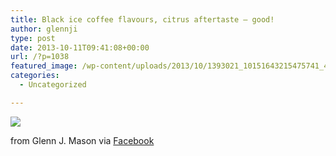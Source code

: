 ```yaml
---
title: Black ice coffee flavours, citrus aftertaste – good!
author: glennji
type: post
date: 2013-10-11T09:41:08+00:00
url: /?p=1038
featured_image: /wp-content/uploads/2013/10/1393021_10151643215475741_492217304_n.jpg
categories:
  - Uncategorized

---
```

<div>
  <img src='/wp-content/uploads/2013/10/1393021_10151643215475741_492217304_n.jpg' style='max-width:600px;' /></p> 
  
  <div>
    from Glenn J. Mason via <a href="https://www.facebook.com/photo.php?fbid=10151643215475741&#038;set=a.10151044406245741.427407.551785740&#038;type=1">Facebook</a>
  </div>
</div>
